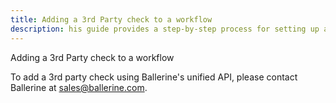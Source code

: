 ```yaml
---
title: Adding a 3rd Party check to a workflow
description: his guide provides a step-by-step process for setting up and running the Ballerine stack on your local environment.
---
```




Adding a 3rd Party check to a workflow

To add a 3rd party check using Ballerine's unified API, please contact Ballerine at sales@ballerine.com.
